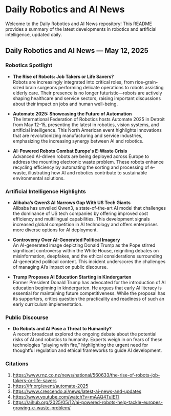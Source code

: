 # Daily Robotics and AI News

Welcome to the Daily Robotics and AI News repository! This README provides a summary of the latest developments in robotics and artificial intelligence, updated daily.

## Daily Robotics and AI News — May 12, 2025

### Robotics Spotlight

- **The Rise of Robots: Job Takers or Life Savers?**  
Robots are increasingly integrated into critical roles, from rice-grain-sized brain surgeons performing delicate operations to robots assisting elderly care. Their presence is no longer futuristic—robots are actively shaping healthcare and service sectors, raising important discussions about their impact on jobs and human well-being.

- **Automate 2025: Showcasing the Future of Automation**  
The International Federation of Robotics hosts Automate 2025 in Detroit from May 12-15, presenting the latest in robotics, vision systems, and artificial intelligence. This North American event highlights innovations that are revolutionizing manufacturing and service industries, emphasizing the increasing synergy between AI and robotics.

- **AI-Powered Robots Combat Europe's E-Waste Crisis**  
Advanced AI-driven robots are being deployed across Europe to address the mounting electronic waste problem. These robots enhance recycling efficiency by automating the sorting and processing of e-waste, illustrating how AI and robotics contribute to sustainable environmental solutions.

### Artificial Intelligence Highlights

- **Alibaba’s Qwen3 AI Narrows Gap With US Tech Giants**  
Alibaba has unveiled Qwen3, a state-of-the-art AI model that challenges the dominance of US tech companies by offering improved cost efficiency and multilingual capabilities. This development signals increased global competition in AI technology and offers enterprises more diverse options for AI deployment.

- **Controversy Over AI-Generated Political Imagery**  
An AI-generated image depicting Donald Trump as the Pope stirred significant controversy within the White House, reigniting debates on misinformation, deepfakes, and the ethical considerations surrounding AI-generated political content. This incident underscores the challenges of managing AI’s impact on public discourse.

- **Trump Proposes AI Education Starting in Kindergarten**  
Former President Donald Trump has advocated for the introduction of AI education beginning in kindergarten. He argues that early AI literacy is essential for maintaining future competitiveness. While the proposal has its supporters, critics question the practicality and readiness of such an early curriculum implementation.

### Public Discourse

- **Do Robots and AI Pose a Threat to Humanity?**  
A recent broadcast explored the ongoing debate about the potential risks of AI and robotics to humanity. Experts weigh in on fears of these technologies "playing with fire," highlighting the urgent need for thoughtful regulation and ethical frameworks to guide AI development.

### Citations

1. https://www.rnz.co.nz/news/national/560633/the-rise-of-robots-job-takers-or-life-savers
2. https://ifr.org/event/automate-2025
3. https://www.crescendo.ai/news/latest-ai-news-and-updates
4. https://www.youtube.com/watch?v=mAAQ4TuIETI
5. https://aihub.org/2025/05/12/ai-powered-robots-help-tackle-europes-growing-e-waste-problem/